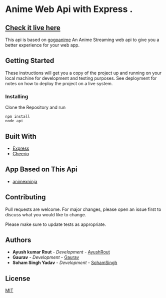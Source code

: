 # Anime Web Api with Express .

## [Check it live here](https://anime-x.herokuapp.com/)
This api is based on [gogoanime](www.gogoanime.io)
An Anime Streaming web api to give you a better experience for your web app.

## Getting Started

These instructions will get you a copy of the project up and running on your local machine for development and testing purposes. See deployment for notes on how to deploy the project on a live system.

### Installing

Clone the Repository and run

```
npm install
node api
```

## Built With

- [Express](https://expressjs.com/)
- [Cheerio](https://cheerio.js.org/)

## App Based on This Api 
- [animexninja](https://animexninja.herokuapp.com/)
## Contributing

Pull requests are welcome. For major changes, please open an issue first to discuss what you would like to change.

Please make sure to update tests as appropriate.

## Authors

- **Ayush kumar Rout** - _Development_ - [AyushRout](https://github.com/routayush1)
- **Gaurav** - _Development_ - [Gaurav](https://github.com/gauravdh9)
- **Soham Singh Yadav** - _Development_ - [SohamSingh](https://github.com/sohamsingh29)

## License
[MIT](https://choosealicense.com/licenses/mit/)